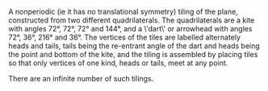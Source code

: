 A nonperiodic (ie it has no translational symmetry) tiling of the plane,
constructed from two different quadrilaterals. The quadrilaterals are a
kite with angles 72°, 72°, 72° and 144°, and a \\'dart\\' or arrowhead
with angles 72°, 36°, 216° and 36°. The vertices of the tiles are
labelled alternately heads and tails, tails being the re-entrant angle
of the dart and heads being the point and bottom of the kite, and the
tiling is assembled by placing tiles so that only vertices of one kind,
heads or tails, meet at any point.

There are an infinite number of such tilings.
